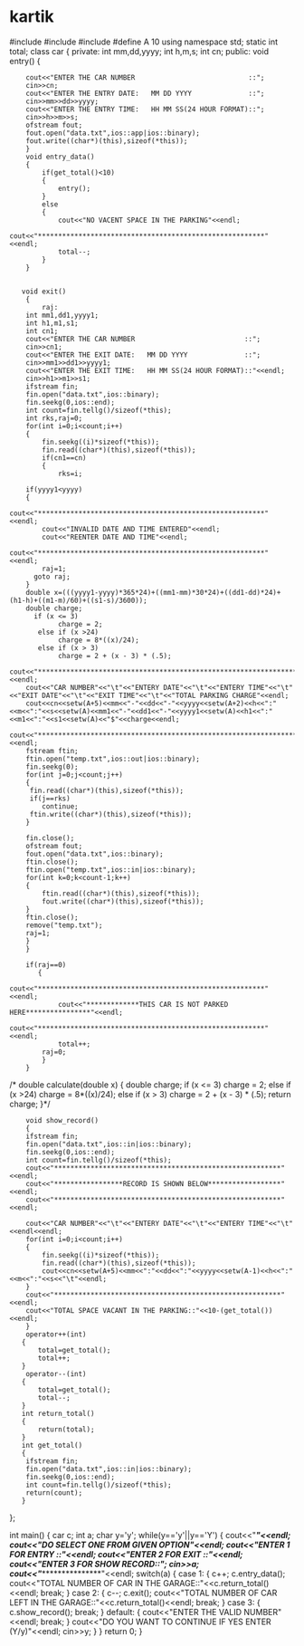 # kartik
#include<iostream>
#include<fstream>
#include<iomanip>
#define A 10
using namespace std;
static int total;
class car
{
private:
    int mm,dd,yyyy;
    int h,m,s;
    int cn;
    public:
        void entry()
        {

        cout<<"ENTER THE CAR NUMBER                            ::";
        cin>>cn;
        cout<<"ENTER THE ENTRY DATE:   MM DD YYYY              ::";
        cin>>mm>>dd>>yyyy;
        cout<<"ENTER THE ENTRY TIME:   HH MM SS(24 HOUR FORMAT)::";
        cin>>h>>m>>s;
        ofstream fout;
        fout.open("data.txt",ios::app|ios::binary);
        fout.write((char*)(this),sizeof(*this));
        }
        void entry_data()
        {
            if(get_total()<10)
            {
                entry();
            }
            else
            {
                cout<<"NO VACENT SPACE IN THE PARKING"<<endl;
                cout<<"********************************************************"<<endl;
                total--;
            }
        }


       void exit()
        {
            raj:
        int mm1,dd1,yyyy1;
        int h1,m1,s1;
        int cn1;
        cout<<"ENTER THE CAR NUMBER                           ::";
        cin>>cn1;
        cout<<"ENTER THE EXIT DATE:   MM DD YYYY              ::";
        cin>>mm1>>dd1>>yyyy1;
        cout<<"ENTER THE EXIT TIME:   HH MM SS(24 HOUR FORMAT)::"<<endl;
        cin>>h1>>m1>>s1;
        ifstream fin;
        fin.open("data.txt",ios::binary);
        fin.seekg(0,ios::end);
        int count=fin.tellg()/sizeof(*this);
        int rks,raj=0;
        for(int i=0;i<count;i++)
        {
            fin.seekg((i)*sizeof(*this));
            fin.read((char*)(this),sizeof(*this));
            if(cn1==cn)
            {
                rks=i;

        if(yyyy1<yyyy)
        {
            cout<<"********************************************************"<<endl;
            cout<<"INVALID DATE AND TIME ENTERED"<<endl;
            cout<<"REENTER DATE AND TIME"<<endl;
            cout<<"********************************************************"<<endl;
            raj=1;
          goto raj;
        }
        double x=(((yyyy1-yyyy)*365*24)+((mm1-mm)*30*24)+((dd1-dd)*24)+(h1-h)+((m1-m)/60)+((s1-s)/3600));
        double charge;
          if (x <= 3)
                charge = 2;
           else if (x >24)
                charge = 8*((x)/24);
           else if (x > 3)
                charge = 2 + (x - 3) * (.5);
        cout<<"***********************************************************************************************************"<<endl;
        cout<<"CAR NUMBER"<<"\t"<<"ENTERY DATE"<<"\t"<<"ENTERY TIME"<<"\t"<<"EXIT DATE"<<"\t"<<"EXIT TIME"<<"\t"<<"TOTAL PARKING CHARGE"<<endl;
        cout<<cn<<setw(A+5)<<mm<<"-"<<dd<<"-"<<yyyy<<setw(A+2)<<h<<":"<<m<<":"<<s<<setw(A)<<mm1<<"-"<<dd1<<"-"<<yyyy1<<setw(A)<<h1<<":"<<m1<<":"<<s1<<setw(A)<<"$"<<charge<<endl;
        cout<<"***********************************************************************************************************"<<endl;
        fstream ftin;
        ftin.open("temp.txt",ios::out|ios::binary);
        fin.seekg(0);
        for(int j=0;j<count;j++)
        {
         fin.read((char*)(this),sizeof(*this));
         if(j==rks)
            continue;
         ftin.write((char*)(this),sizeof(*this));
        }

        fin.close();
        ofstream fout;
        fout.open("data.txt",ios::binary);
        ftin.close();
        ftin.open("temp.txt",ios::in|ios::binary);
        for(int k=0;k<count-1;k++)
        {
            ftin.read((char*)(this),sizeof(*this));
            fout.write((char*)(this),sizeof(*this));
        }
        ftin.close();
        remove("temp.txt");
        raj=1;
        }
        }

        if(raj==0)
           {
                cout<<"********************************************************"<<endl;
                cout<<"*************THIS CAR IS NOT PARKED HERE****************"<<endl;
                cout<<"********************************************************"<<endl;
                total++;
            raj=0;
            }
        }

   /*     double calculate(double x)
        {
              double charge;
           if (x <= 3)
                charge = 2;
           else if (x >24)
                charge = 8*((x)/24);
           else if (x > 3)
                charge = 2 + (x - 3) * (.5);
           return charge;
        }*/

        void show_record()
        {
        ifstream fin;
        fin.open("data.txt",ios::in|ios::binary);
        fin.seekg(0,ios::end);
        int count=fin.tellg()/sizeof(*this);
        cout<<"********************************************************"<<endl;
        cout<<"*****************RECORD IS SHOWN BELOW******************"<<endl;
        cout<<"********************************************************"<<endl;

        cout<<"CAR NUMBER"<<"\t"<<"ENTERY DATE"<<"\t"<<"ENTERY TIME"<<"\t"<<endl<<endl;
        for(int i=0;i<count;i++)
        {
            fin.seekg((i)*sizeof(*this));
            fin.read((char*)(this),sizeof(*this));
            cout<<cn<<setw(A+5)<<mm<<":"<<dd<<":"<<yyyy<<setw(A-1)<<h<<":"<<m<<":"<<s<<"\t"<<endl;
        }
        cout<<"********************************************************"<<endl;
        cout<<"TOTAL SPACE VACANT IN THE PARKING::"<<10-(get_total())<<endl;
        }
        operator++(int)
       {
           total=get_total();
           total++;
       }
        operator--(int)
       {
           total=get_total();
           total--;
       }
       int return_total()
       {
           return(total);
       }
       int get_total()
       {
        ifstream fin;
        fin.open("data.txt",ios::in|ios::binary);
        fin.seekg(0,ios::end);
        int count=fin.tellg()/sizeof(*this);
        return(count);
       }
};

int main()
{
     car c;
     int a;
    char y='y';
    while(y=='y'||y=='Y')
    {
   cout<<"********************************************************"<<endl;
   cout<<"*****DO SELECT ONE FROM GIVEN OPTION********************"<<endl;
   cout<<"ENTER 1 FOR ENTRY      ::"<<endl;
   cout<<"ENTER 2 FOR EXIT       ::"<<endl;
   cout<<"ENTER 3 FOR SHOW RECORD::";
   cin>>a;
   cout<<"********************************************************"<<endl;
   switch(a)
   {
   case 1:
    {
        c++;
        c.entry_data();
        cout<<"TOTAL NUMBER OF CAR IN THE GARAGE::"<<c.return_total()<<endl;
        break;
    }
   case 2:
    {
        c--;
        c.exit();
        cout<<"TOTAL NUMBER OF CAR LEFT IN THE GARAGE::"<<c.return_total()<<endl;
        break;
    }
   case 3:
    {
        c.show_record();
        break;
    }
   default:
    {
        cout<<"ENTER THE VALID NUMBER"<<endl;
        break;
    }
    cout<<"DO YOU WANT TO CONTINUE IF YES ENTER (Y/y)"<<endl;
    cin>>y;
   }
    }
   return 0;
}
